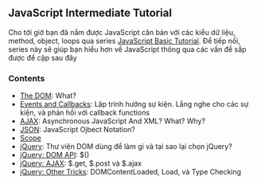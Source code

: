 ## JavaScript Intermediate Tutorial

Cho tới giờ bạn đã nắm được JavaScript căn bản với các kiểu dữ liệu, method, object, loops qua series [JavaScript Basic Tutorial](http://google.com). Để tiếp nối, series này sẽ giúp bạn hiểu hơn về JavaScript thông qua các vấn đề sắp được đề cập sau đây

### Contents
- [The DOM](01-the-dom/README.md): What?
- [Events and Callbacks](): Lập trình hướng sự kiện. Lắng nghe cho các sự kiện, và phản hồi với callback functions
- [AJAX](): Asynchronous JavaScript And XML? What? Why?
- [JSON](): JavaScript Ojbect Notation?
- [Scope]()
- [jQuery](): Thư viện DOM dùng để làm gì và tại sao lại chọn jQuery?
- [jQuery: DOM API](): $()
- [jQuery: AJAX](): $.get, $.post và $.ajax
- [jQuery: Other Tricks](): DOMContentLoaded, Load, và Type Checking
